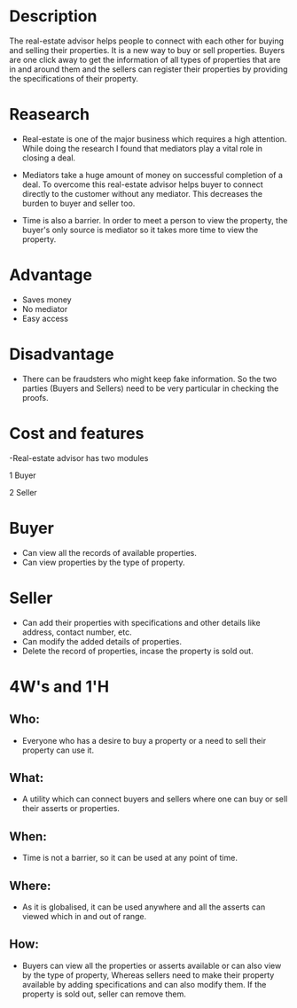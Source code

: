 # Description

The real-estate advisor helps people to connect with each other for buying and selling their properties. It is a new way to buy or sell properties. Buyers are one click away to get the information of all types of properties that are in and around them and the sellers can register their properties by providing the specifications of their property.

# Reasearch

- Real-estate is one of the major business which requires a high attention. While doing the research I found that mediators play a vital role in closing a deal.

- Mediators take a huge amount of money on successful completion of a deal. To overcome this real-estate advisor helps buyer to connect directly to the customer without any mediator. This decreases the burden to buyer and seller too.

- Time is also a barrier. In order to meet a person to view the property, the buyer's only source is mediator so it takes more time to view the property.

# Advantage
- Saves money
- No mediator
- Easy access

# Disadvantage
- There can be fraudsters who might keep fake information. So the two parties (Buyers and Sellers) need to be very particular in checking the proofs.

# Cost and features
-Real-estate advisor has two modules

  1 Buyer
  
  2 Seller
  
# Buyer
  - Can view all the records of available properties.
   - Can view properties by the type of property.

# Seller
 - Can add their properties with specifications and other details like address, contact number, etc.
- Can modify the added details of properties.
- Delete the record of properties, incase the property is sold out.

# 4W's and 1'H
## Who:
- Everyone who has a desire to buy a property or a need to sell their property can use it.
## What:
- A utility which can connect buyers and sellers where one can buy or sell their asserts or properties.
## When:
- Time is not a barrier, so it can be used at any point of time.
## Where:
- As it is globalised, it can be used anywhere and all the asserts can viewed which in and out of range.
## How:
- Buyers can view all the properties or asserts available or can also view by the type of property, Whereas sellers need to make their property available by adding specifications and can also modify them. If the property is sold out, seller can remove them.

